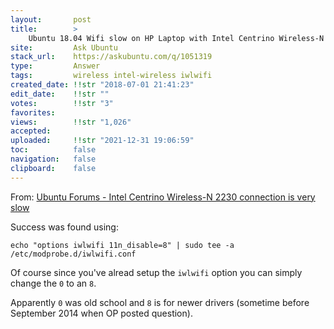 ```yaml
---
layout:       post
title:        >
    Ubuntu 18.04 Wifi slow on HP Laptop with Intel Centrino Wireless-N 2230 & Realtek RTL8111∕8168∕8411 PCI
site:         Ask Ubuntu
stack_url:    https://askubuntu.com/q/1051319
type:         Answer
tags:         wireless intel-wireless iwlwifi
created_date: !!str "2018-07-01 21:41:23"
edit_date:    !!str ""
votes:        !!str "3"
favorites:    
views:        !!str "1,026"
accepted:     
uploaded:     !!str "2021-12-31 19:06:59"
toc:          false
navigation:   false
clipboard:    false
---
```


From: [Ubuntu Forums - Intel Centrino Wireless-N 2230 connection is very slow][1]

Success was found using:

``` 
echo "options iwlwifi 11n_disable=8" | sudo tee -a /etc/modprobe.d/iwlwifi.conf

```

Of course since you've alread setup the `iwlwifi` option you can simply change the `0` to an `8`.

Apparently `0` was old school and `8` is for newer drivers (sometime before September 2014 when OP posted question).

  [1]: https://ubuntuforums.org/showthread.php?t=2246457
